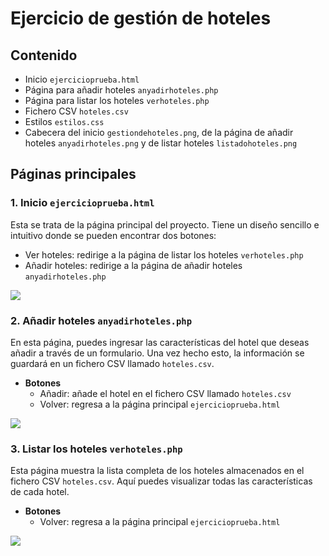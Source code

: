 # Ejercicio de gestión de hoteles
## Contenido 
- Inicio `ejercicioprueba.html`
- Página para añadir hoteles `anyadirhoteles.php`
- Página para listar los hoteles `verhoteles.php`
- Fichero CSV `hoteles.csv`
- Estilos `estilos.css`
- Cabecera del inicio `gestiondehoteles.png`, de la página de añadir hoteles `anyadirhoteles.png` y de listar hoteles `listadohoteles.png`

## Páginas principales
### 1. Inicio `ejercicioprueba.html`
Esta se trata de la página principal del proyecto. Tiene un diseño sencillo e intuitivo donde se pueden encontrar dos botones: 
- Ver hoteles: redirige a la página de listar los hoteles `verhoteles.php`
- Añadir hoteles: redirige a la página de añadir hoteles `anyadirhoteles.php`

![](https://github.com/ceciliacortess/DWS/assets/131865373/991526c5-b738-4fa9-ae3a-adcf2a40e71d)


### 2. Añadir hoteles `anyadirhoteles.php`
En esta página, puedes ingresar las características del hotel que deseas añadir a través de un formulario. Una vez hecho esto, la información se guardará en un fichero CSV llamado `hoteles.csv`.
- **Botones**
  - Añadir: añade el hotel en el fichero CSV llamado `hoteles.csv`
  - Volver: regresa a la página principal `ejercicioprueba.html`
  
![](https://github.com/ceciliacortess/DWS/assets/131865373/e80fa0e2-7c34-400f-bf4b-df170df292d8)


### 3. Listar los hoteles `verhoteles.php`
Esta página muestra la lista completa de los hoteles almacenados en el fichero CSV `hoteles.csv`. Aquí puedes visualizar todas las características de cada hotel.
- **Botones**
  - Volver: regresa a la página principal `ejercicioprueba.html`
    
![](https://github.com/ceciliacortess/DWS/assets/131865373/7a948431-82c4-4e50-836b-628e4939fcf6)

